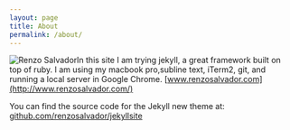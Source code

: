 ```yaml
---
layout: page
title: About
permalink: /about/
---
```


![Renzo Salvador](https://avatars3.githubusercontent.com/u/3306934?v=3&s=460)In this site I am trying jekyll, a great framework built on top of ruby. I am using my macbook pro,subline text, iTerm2, git, and running a local server in Google Chrome. [www.renzosalvador.com](http://www.renzosalvador.com/)

You can find the source code for the Jekyll new theme at: [github.com/renzosalvador/jekyllsite](https://github.com/renzosalvador/jekyllsite)


